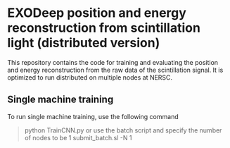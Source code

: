 # EXODeep position and energy reconstruction from scintillation light (distributed version)
This repository contains the code for training and evaluating the position and energy reconstruction from
the raw data of the scintillation signal. It is optimized to run distributed on multiple nodes at NERSC.
## Single machine training
To run single machine training, use the following command
> python TrainCNN.py <options>
or use the batch script and specify the number of nodes to be 1
> submit_batch.sl -N 1 <options>

